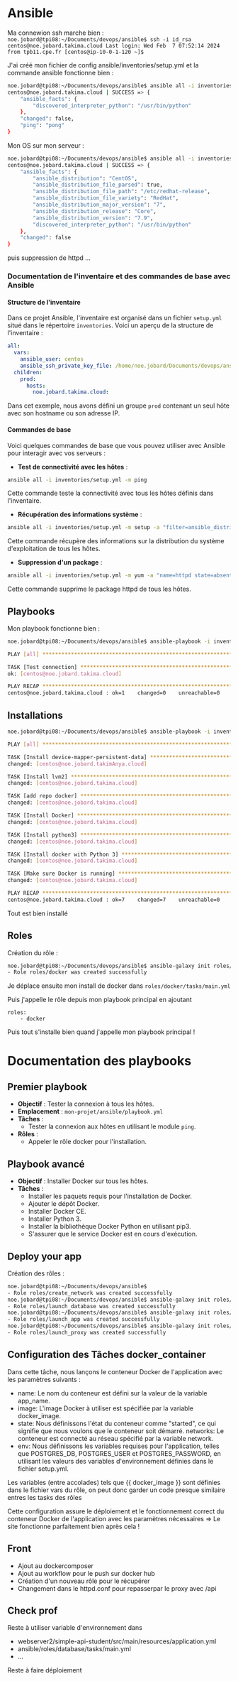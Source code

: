 # Ansible

Ma connewion ssh marche bien :  
`
noe.jobard@tpi08:~/Documents/devops/ansible$ ssh -i id_rsa centos@noe.jobard.takima.cloud
Last login: Wed Feb  7 07:52:14 2024 from tpb11.cpe.fr
[centos@ip-10-0-1-120 ~]$ 
`

J'ai créé mon fichier de config ansible/inventories/setup.yml et la commande ansible fonctionne bien : 
```bash
noe.jobard@tpi08:~/Documents/devops/ansible$ ansible all -i inventories/setup.yml -m ping
centos@noe.jobard.takima.cloud | SUCCESS => {
    "ansible_facts": {
        "discovered_interpreter_python": "/usr/bin/python"
    },
    "changed": false,
    "ping": "pong"
}
```


Mon OS sur mon serveur :   
```bash
noe.jobard@tpi08:~/Documents/devops/ansible$ ansible all -i inventories/setup.yml -m setup -a "filter=ansible_distribution*"
centos@noe.jobard.takima.cloud | SUCCESS => {
    "ansible_facts": {
        "ansible_distribution": "CentOS",
        "ansible_distribution_file_parsed": true,
        "ansible_distribution_file_path": "/etc/redhat-release",
        "ansible_distribution_file_variety": "RedHat",
        "ansible_distribution_major_version": "7",
        "ansible_distribution_release": "Core",
        "ansible_distribution_version": "7.9",
        "discovered_interpreter_python": "/usr/bin/python"
    },
    "changed": false
}
```

puis suppression de httpd ...


### Documentation de l'inventaire et des commandes de base avec Ansible

#### Structure de l'inventaire

Dans ce projet Ansible, l'inventaire est organisé dans un fichier `setup.yml` situé dans le répertoire `inventories`. Voici un aperçu de la structure de l'inventaire :

```yaml
all:
  vars:
    ansible_user: centos
    ansible_ssh_private_key_file: /home/noe.jobard/Documents/devops/ansible/id_rsa
  children:
    prod:
      hosts:
        noe.jobard.takima.cloud:
```



Dans cet exemple, nous avons défini un groupe `prod` contenant un seul hôte avec son hostname ou son adresse IP.

#### Commandes de base

Voici quelques commandes de base que vous pouvez utiliser avec Ansible pour interagir avec vos serveurs :

- **Test de connectivité avec les hôtes** :

```bash
ansible all -i inventories/setup.yml -m ping
```

Cette commande teste la connectivité avec tous les hôtes définis dans l'inventaire.

- **Récupération des informations système** :

```bash
ansible all -i inventories/setup.yml -m setup -a "filter=ansible_distribution*"
```

Cette commande récupère des informations sur la distribution du système d'exploitation de tous les hôtes.

- **Suppression d'un package** :

```bash
ansible all -i inventories/setup.yml -m yum -a "name=httpd state=absent" --become
```

Cette commande supprime le package httpd de tous les hôtes.

## Playbooks

Mon playbook fonctionne bien :   

```bash
noe.jobard@tpi08:~/Documents/devops/ansible$ ansible-playbook -i inventories/setup.yml playbook.yml

PLAY [all] *********************************************************************************************************************************************************************************

TASK [Test connection] *********************************************************************************************************************************************************************
ok: [centos@noe.jobard.takima.cloud]

PLAY RECAP *********************************************************************************************************************************************************************************
centos@noe.jobard.takima.cloud : ok=1    changed=0    unreachable=0    failed=0    skipped=0    rescued=0    ignored=0   
```

Installations
-
 ```bash
 noe.jobard@tpi08:~/Documents/devops/ansible$ ansible-playbook -i inventories/setup.yml advanced_playbook.yml

PLAY [all] *********************************************************************************************************************************************************************************

TASK [Install device-mapper-persistent-data] ***********************************************************************************************************************************************
changed: [centos@noe.jobard.takimAnya.cloud]

TASK [Install lvm2] ************************************************************************************************************************************************************************
changed: [centos@noe.jobard.takima.cloud]

TASK [add repo docker] *********************************************************************************************************************************************************************
changed: [centos@noe.jobard.takima.cloud]

TASK [Install Docker] **********************************************************************************************************************************************************************
changed: [centos@noe.jobard.takima.cloud]

TASK [Install python3] *********************************************************************************************************************************************************************
changed: [centos@noe.jobard.takima.cloud]

TASK [Install docker with Python 3] ********************************************************************************************************************************************************
changed: [centos@noe.jobard.takima.cloud]

TASK [Make sure Docker is running] *********************************************************************************************************************************************************
changed: [centos@noe.jobard.takima.cloud]

PLAY RECAP *********************************************************************************************************************************************************************************
centos@noe.jobard.takima.cloud : ok=7    changed=7    unreachable=0    failed=0    skipped=0    rescued=0    ignored=0  
```

Tout est bien installé

Roles
-

Création du rôle :
```bash
noe.jobard@tpi08:~/Documents/devops/ansible$ ansible-galaxy init roles/docker
- Role roles/docker was created successfully
```

Je déplace ensuite mon install de docker dans `roles/docker/tasks/main.yml`

Puis j'appelle le rôle depuis mon playbook principal en ajoutant 
``` 
roles:
    - docker
```

Puis tout s'installe bien quand j'appelle mon playbook principal !

# Documentation des playbooks

Premier playbook
- 

- **Objectif** : Tester la connexion à tous les hôtes.
- **Emplacement** : `mon-projet/ansible/playbook.yml`
- **Tâches** :
    - Tester la connexion aux hôtes en utilisant le module `ping`.
- **Rôles** :
    - Appeler le rôle docker pour l'installation.

Playbook avancé
- 

- **Objectif** : Installer Docker sur tous les hôtes.
- **Tâches** :
    - Installer les paquets requis pour l'installation de Docker.
    - Ajouter le dépôt Docker.
    - Installer Docker CE.
    - Installer Python 3.
    - Installer la bibliothèque Docker Python en utilisant pip3.
    - S'assurer que le service Docker est en cours d'exécution.


## Deploy your app

Création des rôles :
```bash
noe.jobard@tpi08:~/Documents/devops/ansible$  
- Role roles/create_network was created successfully
noe.jobard@tpi08:~/Documents/devops/ansible$ ansible-galaxy init roles/database
- Role roles/launch_database was created successfully
noe.jobard@tpi08:~/Documents/devops/ansible$ ansible-galaxy init roles/app
- Role roles/launch_app was created successfully
noe.jobard@tpi08:~/Documents/devops/ansible$ ansible-galaxy init roles/proxy
- Role roles/launch_proxy was created successfully
```


Configuration des Tâches docker_container
- 
Dans cette tâche, nous lançons le conteneur Docker de l'application avec les paramètres suivants :

- name: Le nom du conteneur est défini sur la valeur de la variable app_name.
- image: L'image Docker à utiliser est spécifiée par la variable docker_image.
- state: Nous définissons l'état du conteneur comme "started", ce qui signifie que nous voulons que le conteneur soit démarré.
    networks: Le conteneur est connecté au réseau spécifié par la variable network.
- env: Nous définissons les variables requises pour l'application, telles que POSTGRES_DB, POSTGRES_USER et POSTGRES_PASSWORD, en utilisant les valeurs des variables d'environnement définies dans le fichier setup.yml.

Les variables (entre accolades) tels que {{ docker_image }} sont définies dans le fichier vars du rôle, on peut donc garder un code presque similaire entres les tasks des rôles

Cette configuration assure le déploiement et le fonctionnement correct du conteneur Docker de l'application avec les paramètres nécessaires => Le site fonctionne parfaitement bien après cela !


Front
- 

- Ajout au dockercomposer
- Ajout au workflow pour le push sur docker hub
- Création d'un nouveau rôle pour le récupérer
- Changement dans le httpd.conf pour repasserpar le proxy avec /api

Check prof
- 

Reste à utiliser variable d'environnement dans 
- webserver2/simple-api-student/src/main/resources/application.yml
- ansible/roles/database/tasks/main.yml
- ...

Reste à faire déploiement